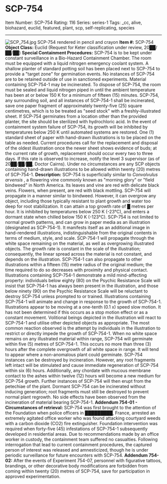 # SCP-754
Item Number: SCP-754
Rating: 116
Series: series-1
Tags: _cc, alive, biohazard, euclid, featured, plant, scp, self-replicating, species

---

![SCP_754.jpg](https://scp-wiki.wdfiles.com/local--files/scp-754/SCP_754.jpg)
SCP-754 rendered in pencil and crayon
**Item #:** SCP-754
**Object Class:** Euclid (Request for Keter classification under review, 20██/██/██)
**Special Containment Procedures:** SCP-754 is to be kept under constant surveillance in a Bio-Hazard Containment Chamber. The room must be equipped with a liquid nitrogen emergency coolant system. A shallow planter of standard potting soil has been placed next to SCP-754 to provide a "target zone" for germination events.
No instances of SCP-754 are to be retained outside of use in sanctioned experiments. Material containing SCP-754-1 may be incinerated.
To dispose of SCP-754, the room must be sealed and liquid nitrogen piped in until the ambient temperature has been at or below 150 K for a minimum of fifteen (15) minutes. SCP-754, any surrounding soil, and all instances of SCP-754-1 shall be incinerated, save one paper fragment of approximately twenty-five (25) square centimetres, which is to be treated as "seed stock" with a freshly-illustrated sheet. If SCP-754 germinates from a location other than the provided planter, the site should be sterilized with hydrochloric acid. In the event of containment system failure of SCP-754, its growth will be inhibited by temperatures below 250 K until automated systems are restored.
One (1) standard sheet of paper with hand-drawn illustrations is to be placed on the table as needed. Current procedures call for the replacement and disposal of the oldest illustration once the newer sheet shows evidence of buds; at the current rate of growth, replacement should occur every two to three days. If this rate is observed to increase, notify the level 3 supervisor (as of 20██/██/██, Doctor Cairns). Under no circumstances are any SCP objects containing hand-drawn illustrations to be allowed within twenty (20) metres of SCP-754-1.
**Description:** SCP-754 is superficially similar to _Convolvulus arvensis_ , a flowering vine commonly known as "morning glory" or "field bindweed" in North America. Its leaves and vine are red with delicate black veins. Flowers, when present, are red with black mottling. SCP-754 will propagate in a manner similar to bindweed. However, it can overgrow any object, including those typically resistant to plant growth and water too deep for root stabilization. It can attain a top growth rate of █ metres per hour. It is inhibited by temperatures below 250 K (-23°C), and enters a dormant state when chilled below 150 K (-123°C).
SCP-754 is not limited to normal growth patterns, and can grow in paper media as an illustration (designated as SCP-754-1). It manifests itself as an additional image in hand-rendered illustrations, indistinguishable from the original contents in terms of medium, style, and scale. SCP-754-1 will propagate through the white space remaining on the material, as well as overgrowing illustrated objects. The growth rate is constant in the scale of the illustration; consequently, the linear spread across the material is not constant, and depends on the illustration. SCP-754-1 can also propagate to other illustrations within a fifteen (15) metre radius of the original medium; the time required to do so decreases with proximity and physical contact. Illustrations containing SCP-754-1 demonstrate a mild mind-affecting property: individuals below eighty (80) on the Psychic Resistance Scale will insist that SCP-754-1 has always been present in the illustration, and those below ninety (90) on the Psychic Resistance Scale will be reluctant to destroy SCP-754 unless prompted to or trained.
Illustrations containing SCP-754-1 will animate and change in response to the growth of SCP-754-1. Illustrations appear to be moving at a one-tenth (0.1 x) speed slow motion. It has not been determined if this occurs as a stop motion effect or as a constant movement. Volitional beings depicted in the illustration will react to SCP-754-1 and utilise other depicted objects as appropriate. The most common reaction observed is the attempt by individuals in the illustration to restrict or directly impede the growth of SCP-754-1.
When no white space remains on any illustrated material within range, SCP-754 will germinate within five (5) metres of SCP-754-1. This occurs no more than three (3) hours after the complete overgrowth of all white space in range. It will tend to appear where a non-anomalous plant could germinate.
SCP-754 instances can be destroyed by incineration. However, any root fragments left intact will be stimulated and cause immediate regeneration of SCP-754 within six (6) hours. Additionally, any chordate with mucous membrane contact to the ashes within twelve (12) hours will become a new medium for SCP-754 growth. Further instances of SCP-754 will then erupt from the petechiae of the plant. Dormant SCP-754 can be incinerated without inducing generation; root fragments must still be destroyed to prevent normal plant regrowth. No side effects have been observed from the incineration of material bearing SCP-754-1.
**Addendum 754-01 - Circumstances of retrieval:** SCP-754 was first brought to the attention of the Foundation when police officers in █████████, France, arrested an extremely agitated office worker who was found attacking courtyard weeds with a carbon dioxide (CO2) fire extinguisher. Foundation intervention was required when forty-five (45) infestations of SCP-754-1 subsequently developed in residential areas. Due to recommendations made by an office worker in custody, the containment team suffered no casualties. Following interrogation that lead to current containment procedures, the captured person of interest was released and amnesticized, though he is under periodic surveillance for future encounters with SCP-754.
**Addendum 754-02:** After the events of Experiment 754-07, personnel with figurative tattoos, brandings, or other decorative body modifications are forbidden from coming within twenty (20) metres of SCP-754, save for participation in approved experimentation.